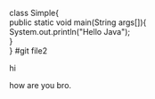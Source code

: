 class Simple{  
    public static void main(String args[]){  
     System.out.println("Hello Java");  
    }  
}   #git file2

hi 

how are you bro.
